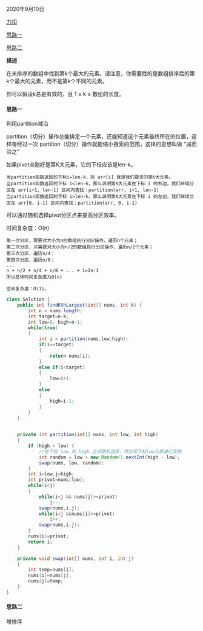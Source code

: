 2020年9月10日

[力扣](https://leetcode-cn.com/problems/kth-largest-element-in-an-array/)

[思路一](#思路一)

[思路二](#思路二)

**描述**

在未排序的数组中找到第k个最大的元素。请注意，你需要找的是数组排序后的第k个最大的元素，而不是第k个不同的元素。

你可以假设k总是有效的，且 1 ≤ k ≤ 数组的长度。

#### 思路一

利用partition减治

partition（切分）操作总能排定一个元素，还能知道这个元素最终所在的位置，这样每经过一次 partition（切分）操作就能缩小搜索的范围，这样的思想叫做 “减而治之”

如果pivot点刚好是第K大元素，它的下标应该是len-k。
```
当partition函数返回的下标i=len-k，则 arr[i] 就是我们要求的第K大元素。
当partition函数返回的下标 i<len-k，那么说明第K大元素在下标 i 的右边，我们继续分区在 arr[i+1, len-1] 区间内查找：partition(arr, i+1, len-1)
当partition函数返回的下标 i>len-k，那么说明第K大元素在下标 i 的左边，我们继续分区在 arr[0, i-1] 区间内查找：partition(arr, 0, i-1)
```
可以通过随机选择pivot分区点来提高分区效率。

时间复杂度：O(n)
```
第一次分区，需要对大小为n的数组执行分区操作，遍历n个元素；
第二次分区，只需要对大小为n/2的数组执行分区操作，遍历n/2个元素；
第三次分区，遍历n/4；
第四次分区，遍历n/8；
...
n + n/2 + n/4 + n/8 + ... + 1=2n-1
所以总体时间复杂度为O(n)

空间复杂度：O(1)。
```

```java
class Solution {
    public int findKthLargest(int[] nums, int k) {
        int n = nums.length;
        int target=n-k;
        int low=0, high=n-1;
        while(true)
        {
            int i = partition(nums,low,high);
            if(i==target)
            {
                return nums[i];
            }
            else if(i<target)
            {
                low=i+1;
            }
            else
            {
                high=i-1;
            }
        }
    }

 
    private int partition(int[] nums, int low, int high)
    {
        if (high > low) {
            //在下标 low 和 high 之间随机选择，然后和下标low元素进行交换
            int random = low + new Random().nextInt(high - low);
            swap(nums, low, random);
        }
        int i=low,j=high;
        int privot=nums[low];
        while(i<j)
        {
            while(i<j && nums[j]>=privot)
                j--;
            swap(nums,i,j);
            while(i<j &&nums[i]<=privot)
                i++;
            swap(nums,i,j);
        }
        nums[i]=privot;
        return i;
    }

    private void swap(int[] nums, int i, int j)
    {
        int temp=nums[i];
        nums[i]=nums[j];
        nums[j]=temp;
    }
}
```

#### 思路二

堆排序

```java
```
